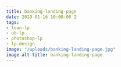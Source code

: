 ```yaml
---
title: banking-landing-page
date: 2019-01-16 10:00:00 Z
tags:
- loan-lp
- ub-lp
- photoshop-lp
- lp-design
image: "/uploads/banking-landing-page.jpg"
image-alt-title: banking-landing-page
---
```


